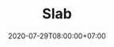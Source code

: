---
title     : "Slab"
thumbnail : "slab"
address   : "https://slab.com"
sitemap   : false
date      : 2020-07-29T08:00:00+07:00
---